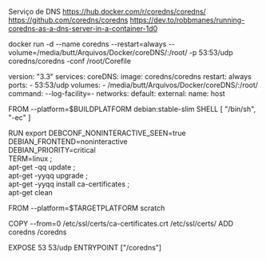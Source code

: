Serviço de DNS
https://hub.docker.com/r/coredns/coredns/
https://github.com/coredns/coredns
https://dev.to/robbmanes/running-coredns-as-a-dns-server-in-a-container-1d0

docker run -d --name coredns --restart=always --volume=/media/butt/Arquivos/Docker/coreDNS/:/root/ -p 53:53/udp coredns/coredns -conf /root/Corefile

version: "3.3"
services:
  coreDNS:
    image: coredns/coredns
    restart: always
    ports:
      - 53:53/udp
    volumes:
      - /media/butt/Arquivos/Docker/coreDNS/:/root/
    command: --log-facility=-
networks:
  default:
    external:
      name: host

FROM --platform=$BUILDPLATFORM debian:stable-slim
SHELL [ "/bin/sh", "-ec" ]

RUN export DEBCONF_NONINTERACTIVE_SEEN=true \
           DEBIAN_FRONTEND=noninteractive \
           DEBIAN_PRIORITY=critical \
           TERM=linux ; \
    apt-get -qq update ; \
    apt-get -yyqq upgrade ; \
    apt-get -yyqq install ca-certificates ; \
    apt-get clean

FROM --platform=$TARGETPLATFORM scratch

COPY --from=0 /etc/ssl/certs/ca-certificates.crt /etc/ssl/certs/
ADD coredns /coredns

EXPOSE 53 53/udp
ENTRYPOINT ["/coredns"]

 

 

